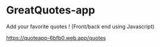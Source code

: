 # GreatQuotes-app
Add your favorite quotes ! (Front/back end using Javascript) 


https://quoteapp-6bfb0.web.app/quotes
